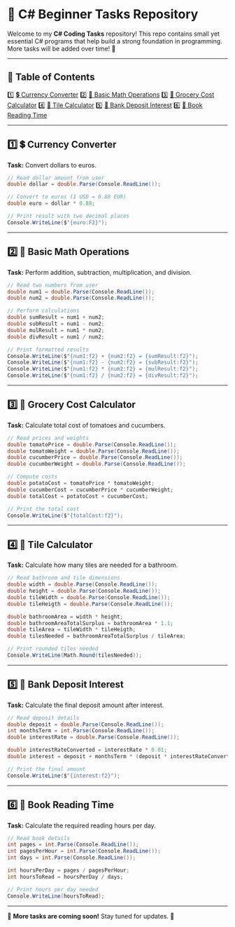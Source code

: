 # 🚀 C# Beginner Tasks Repository

Welcome to my **C# Coding Tasks** repository! This repo contains small yet essential C# programs that help build a strong foundation in programming. More tasks will be added over time! 🎯

---

## 📌 Table of Contents
1️⃣ [💲 Currency Converter](#-currency-converter)
2️⃣ [🧮 Basic Math Operations](#-basic-math-operations)
3️⃣ [🥦 Grocery Cost Calculator](#-grocery-cost-calculator)
4️⃣ [🛁 Tile Calculator](#-tile-calculator)
5️⃣ [🏦 Bank Deposit Interest](#-bank-deposit-interest)
6️⃣ [📖 Book Reading Time](#-book-reading-time)

---

## 1️⃣ 💲 Currency Converter
**Task:** Convert dollars to euros.
```csharp
// Read dollar amount from user
double dollar = double.Parse(Console.ReadLine());

// Convert to euros (1 USD = 0.88 EUR)
double euro = dollar * 0.88;

// Print result with two decimal places
Console.WriteLine($"{euro:F2}");
```

---

## 2️⃣ 🧮 Basic Math Operations
**Task:** Perform addition, subtraction, multiplication, and division.
```csharp
// Read two numbers from user
double num1 = double.Parse(Console.ReadLine());
double num2 = double.Parse(Console.ReadLine());

// Perform calculations
double sumResult = num1 + num2;
double subResult = num1 - num2;
double mulResult = num1 * num2;
double divResult = num1 / num2;

// Print formatted results
Console.WriteLine($"{num1:f2} + {num2:f2} = {sumResult:f2}");
Console.WriteLine($"{num1:f2} - {num2:f2} = {subResult:f2}");
Console.WriteLine($"{num1:f2} * {num2:f2} = {mulResult:f2}");
Console.WriteLine($"{num1:f2} / {num2:f2} = {divResult:f2}");
```

---

## 3️⃣ 🥦 Grocery Cost Calculator
**Task:** Calculate total cost of tomatoes and cucumbers.
```csharp
// Read prices and weights
double tomatoPrice = double.Parse(Console.ReadLine());
double tomatoWeight = double.Parse(Console.ReadLine());
double cucumberPrice = double.Parse(Console.ReadLine());
double cucumberWeight = double.Parse(Console.ReadLine());

// Compute costs
double potatoCost = tomatoPrice * tomatoWeight;
double cucumberCost = cucumberPrice * cucumberWeight;
double totalCost = potatoCost + cucumberCost;

// Print the total cost
Console.WriteLine($"{totalCost:f2}");
```

---

## 4️⃣ 🛁 Tile Calculator
**Task:** Calculate how many tiles are needed for a bathroom.
```csharp
// Read bathroom and tile dimensions
double width = double.Parse(Console.ReadLine());
double height = double.Parse(Console.ReadLine());
double tileWidth = double.Parse(Console.ReadLine());
double tileHeigth = double.Parse(Console.ReadLine());

double bathroomArea = width * height;
double bathroomAreaTotalSurplus = bathroomArea * 1.1;
double tileArea = tileWidth * tileHeigth;
double tilesNeeded = bathroomAreaTotalSurplus / tileArea;

// Print rounded tiles needed
Console.WriteLine(Math.Round(tilesNeeded));
```

---

## 5️⃣ 🏦 Bank Deposit Interest
**Task:** Calculate the final deposit amount after interest.
```csharp
// Read deposit details
double deposit = double.Parse(Console.ReadLine());
int monthsTerm = int.Parse(Console.ReadLine());
double interestRate = double.Parse(Console.ReadLine());

double interestRateConverted = interestRate * 0.01;
double interest = deposit + monthsTerm * (deposit * interestRateConverted) / 12;

// Print the final amount
Console.WriteLine($"{interest:f2}");
```

---

## 6️⃣ 📖 Book Reading Time
**Task:** Calculate the required reading hours per day.
```csharp
// Read book details
int pages = int.Parse(Console.ReadLine());
int pagesPerHour = int.Parse(Console.ReadLine());
int days = int.Parse(Console.ReadLine());

int hoursPerDay = pages / pagesPerHour;
int hoursToRead = hoursPerDay / days;

// Print hours per day needed
Console.WriteLine(hoursToRead);
```

---

🔔 **More tasks are coming soon!** Stay tuned for updates. 🎉

